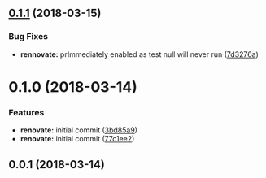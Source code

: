 <a name="0.1.1"></a>
## [0.1.1](https://github.com/TayloredTechnology/renovate-config/compare/0.1.0...0.1.1) (2018-03-15)


### Bug Fixes

* **rennovate:** prImmediately enabled as test null will never run ([7d3276a](https://github.com/TayloredTechnology/renovate-config/commit/7d3276a))



<a name="0.1.0"></a>
# 0.1.0 (2018-03-14)


### Features

* **renovate:** initial commit ([3bd85a9](https://github.com/TayloredTechnology/renovate-config/commit/3bd85a9))
* **renovate:** initial commit ([77c1ee2](https://github.com/TayloredTechnology/renovate-config/commit/77c1ee2))



<a name="0.0.1"></a>
## 0.0.1 (2018-03-14)



